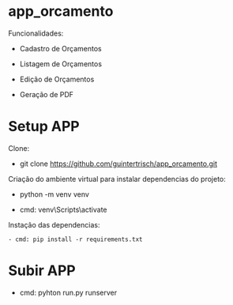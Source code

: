 # app_orcamento

Funcionalidades:

  - Cadastro de Orçamentos

  - Listagem de Orçamentos

  - Edição de Orçamentos
  
  - Geração de PDF
  
 # Setup APP
 
 Clone:
  
  - git clone https://github.com/guintertrisch/app_orcamento.git
  
 Criação do ambiente virtual para instalar dependencias do projeto:
 
  - python -m venv venv
  
  - cmd: venv\Scripts\activate
  
  Instação das dependencias:
  
    - cmd: pip install -r requirements.txt
    
# Subir APP

  - cmd: pyhton run.py runserver
